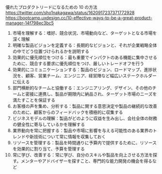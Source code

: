 優れたプロダクトリードになるための 10 の方法
https://twitter.com/sho1nakagawa/status/1620917237371772928
https://bootcamp.uxdesign.cc/10-effective-ways-to-be-a-great-product-manager-14f798ec3bc5

1. 市場を理解する：嗜好、競合状況、市場動向など、ターゲットとなる市場を深く理解
2. 明確な製品ビジョンを定義する：長期的なビジョンと、それが企業戦略全体の中でどう位置づけられるかを説明する
3. 効果的に優先順位をつける：最も重要でインパクトのある機能に集中させるために、競合する要求に優先順位をつけ、厳しいトレードオフを行う
4. 効果的にコミュニケーションする：製品のビジョン、ロードマップ、進捗状況を、顧客、営業チーム、エンジニア、経営陣など幅広いステークホルダーに伝える
5. 部門横断的なチームと協働する：エンジニアリング、デザイン、その他のチームと密接に連携し、製品が期限内に納品され、ターゲット市場のニーズを満たすことを保証する
6. お客様の声を集め、分析する：製品に関する意思決定や製品の継続的な改善のために、顧客からのフィードバックを積極的に収集する
7. ビジネスモデルの理解：製品がどのように収益を生み出し、会社全体の財務の健全性に寄与しているかを理解する
8. 業界動向を常に把握する：製品や市場に影響を与える可能性のある業界のトレンドや新技術について常に情報を収集しておく
9. リソースを管理する：製品を時間通りに予算内で提供するために、リソースを効果的に割り当て、予算を管理する
10. 常に学び、改善する：常に学び、自分のスキルや製品を向上させる方法を探す。メンターやアドバイザーを探すこと、専門的な能力開発の機会を得るなど
